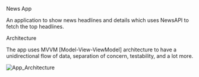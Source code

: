 News App

An application to show news headlines and details which uses NewsAPI to fetch the top headlines.

Architecture

The app uses MVVM [Model-View-ViewModel] architecture to have a unidirectional flow of data, separation of concern, testability, and a lot more.

![App_Architecture](https://user-images.githubusercontent.com/1692038/130364144-d5781f65-c655-4aa1-8fd5-eab04c8e8097.png)



